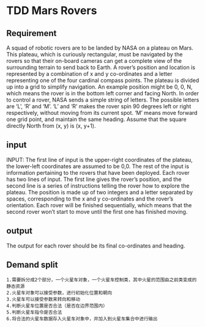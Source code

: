 # TDD Mars Rovers
## Requirement
A squad of robotic rovers are to be landed by NASA on a plateau 
on Mars. This plateau, which is curiously rectangular, must be 
navigated by the rovers so that their on-board cameras can get 
a complete view of the surrounding terrain to send back to Earth.
A rover’s position and location is represented by a combination 
of x and y co-ordinates and a letter representing one of the four 
cardinal compass points. The plateau is divided up into a grid to 
simplify navigation. An example position might be 0, 0, N, which 
means the rover is in the bottom left corner and facing North. 
In order to control a rover, NASA sends a simple string of letters. 
The possible letters are ‘L’, ‘R’ and ‘M’. ‘L’ and ‘R’ makes the 
rover spin 90 degrees left or right respectively, without moving 
from its current spot. ‘M’ means move forward one grid point, and 
maintain the same heading. Assume that the square directly North 
from (x, y) is (x, y+1).
## input
INPUT:
The first line of input is the upper-right coordinates of the plateau, 
the lower-left coordinates are assumed to be 0,0. The rest of the input 
is information pertaining to the rovers that have been deployed. Each 
rover has two lines of input. The first line gives the rover’s position, 
and the second line is a series of instructions telling the rover how to 
explore the plateau. The position is made up of two integers and a letter
separated by spaces, corresponding to the x and y co-ordinates and the 
rover’s orientation. Each rover will be finished sequentially, which means 
that the second rover won’t start to move until the first one has finished 
moving.
## output
The output for each rover should be its final co-ordinates and heading.

## Demand split
    1.需要拆分成2个部分，一个火星车对象，一个火星车控制类，其中火星的范围由之前类变成的静态资源
    2.火星车对象可以接受参数，进行初始化位置和朝向
    3.火星车可以接受参数来转向和移动
    4.判断火星车位置是否合法（是否在边界范围内）
    5.判断火星车指令是否合法
    6.将合法的火星车数据存入火星车对象中，并加入到火星车集合中进行输出